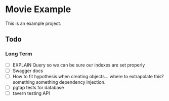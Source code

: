 # Movie Example

This is an example project.

## Todo

### Long Term

- [ ] EXPLAIN Query so we can be sure our indexes are set properly
- [ ] Swagger docs
- [ ] How to fit hypothesis when creating objects... where to extrapolate this? something something dependency injection.
- [ ] pgtap tests for database
- [ ] tavern testing API
